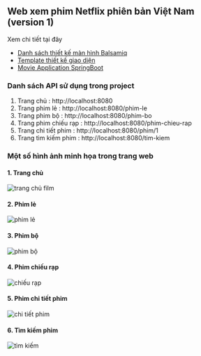 ## Web xem phim Netflix phiên bản Việt Nam (version 1)

Xem chi tiết tại đây

- [Danh sách thiết kế màn hình Balsamiq](./balsamiq)
- [Template thiết kế giao diện](./template-html)
- [Movie Application SpringBoot](./movie-app)

### Danh sách API sử dụng trong project

1. Trang chủ : http://localhost:8080
2. Trang phim lẻ : http://localhost:8080/phim-le
3. Trang phim bộ : http://localhost:8080/phim-bo
4. Trang phim chiếu rạp : http://localhost:8080/phim-chieu-rap
5. Trang chi tiết phim : http://localhost:8080/phim/1
6. Trang tìm kiếm phim : http://localhost:8080/tim-kiem

### Một số hình ảnh minh họa trong trang web

#### 1. Trang chủ

![trang chủ film](https://media.techmaster.vn/api/static/9479/kFuTWRik)

#### 2. Phim lẻ

![phim lẻ](https://media.techmaster.vn/api/static/9479/F3um3Ra0)

#### 3. Phim bộ

![phim bộ](https://media.techmaster.vn/api/static/9479/hYe9nNIl)

#### 4. Phim chiếu rạp

![chiếu rạp](https://media.techmaster.vn/api/static/9479/RB_BnXEU)

#### 5. Phim chi tiết phim

![chi tiết phim](https://media.techmaster.vn/api/static/9479/Fp7YclS0)

#### 6. Tìm kiếm phim

![tìm kiếm](https://media.techmaster.vn/api/static/9479/RiEavJxC)
